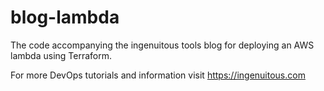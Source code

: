 # blog-lambda
The code accompanying the ingenuitous tools blog for deploying an AWS lambda using Terraform.

For more DevOps tutorials and information visit https://ingenuitous.com